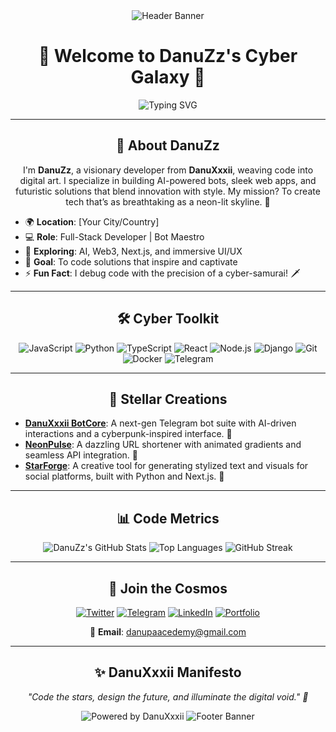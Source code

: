 <div align="center">
  <img src="https://capsule-render.vercel.app/api?type=waving&color=gradient&height=200&section=header&text=DanuZz's%20Code%20Cosmos&fontSize=50&fontAlign=50&fontColor=ffffff&animation=fadeIn" alt="Header Banner" />
  <h1>🌌 Welcome to DanuZz's Cyber Galaxy 🌃</h1>
  <img src="https://readme-typing-svg.demolab.com?font=Orbitron&size=32&pause=1000&color=BB86FC&center=true&vCenter=true&width=600&lines=DanuXxxii+Developer+%7C+Bot+Architect;Crafting+the+Future+with+Code+and+Flair" alt="Typing SVG" />
</div>

---

<div align="center">
  <h2>👾 About DanuZz</h2>
  <p>
    I'm <strong>DanuZz</strong>, a visionary developer from <strong>DanuXxxii</strong>, weaving code into digital art. I specialize in building AI-powered bots, sleek web apps, and futuristic solutions that blend innovation with style. My mission? To create tech that’s as breathtaking as a neon-lit skyline. 🌆
  </p>
</div>

- 🌍 **Location**: [Your City/Country]
- 💻 **Role**: Full-Stack Developer | Bot Maestro
- 🌱 **Exploring**: AI, Web3, Next.js, and immersive UI/UX
- 🎯 **Goal**: To code solutions that inspire and captivate
- ⚡ **Fun Fact**: I debug code with the precision of a cyber-samurai! 🗡️

---

<div align="center">
  <h2>🛠️ Cyber Toolkit</h2>
</div>

<div align="center">
  <img src="https://img.shields.io/badge/JavaScript-F7DF1E?style=flat-square&logo=javascript&logoColor=black" alt="JavaScript" />
  <img src="https://img.shields.io/badge/Python-3776AB?style=flat-square&logo=python&logoColor=white" alt="Python" />
  <img src="https://img.shields.io/badge/TypeScript-3178C6?style=flat-square&logo=typescript&logoColor=white" alt="TypeScript" />
  <img src="https://img.shields.io/badge/React-61DAFB?style=flat-square&logo=react&logoColor=black" alt="React" />
  <img src="https://img.shields.io/badge/Node.js-339933?style=flat-square&logo=node.js&logoColor=white" alt="Node.js" />
  <img src="https://img.shields.io/badge/Django-092E20?style=flat-square&logo=django&logoColor=white" alt="Django" />
  <img src="https://img.shields.io/badge/Git-F05032?style=flat-square&logo=git&logoColor=white" alt="Git" />
  <img src="https://img.shields.io/badge/Docker-2496ED?style=flat-square&logo=docker&logoColor=white" alt="Docker" />
  <img src="https://img.shields.io/badge/Telegram-26A5E4?style=flat-square&logo=telegram&logoColor=white" alt="Telegram" />
</div>

---

<div align="center">
  <h2>🌠 Stellar Creations</h2>
</div>

- **[DanuXxxii BotCore](https://github.com/DanuZz/DanuXxxii-BotCore)**: A next-gen Telegram bot suite with AI-driven interactions and a cyberpunk-inspired interface. 🤖
- **[NeonPulse](https://github.com/DanuZz/NeonPulse)**: A dazzling URL shortener with animated gradients and seamless API integration. 🔗
- **[StarForge](https://github.com/DanuZz/StarForge)**: A creative tool for generating stylized text and visuals for social platforms, built with Python and Next.js. 🎨

---

<div align="center">
  <h2>📊 Code Metrics</h2>
  <img src="https://github-readme-stats.vercel.app/api?username=DanuZz&show_icons=true&theme=transparent&hide_border=true&bg_color=0D1117&title_color=BB86FC&text_color=ffffff&icon_color=03DAC6" alt="DanuZz's GitHub Stats" />
  <img src="https://github-readme-stats.vercel.app/api/top-langs/?username=DanuZz&layout=compact&theme=transparent&hide_border=true&bg_color=0D1117&title_color=BB86FC&text_color=ffffff&icon_color=03DAC6" alt="Top Languages" />
  <img src="https://github-readme-streak-stats.herokuapp.com/?user=DanuZz&theme=transparent&hide_border=true&background=0D1117&stroke=BB86FC&ring=BB86FC&fire=FF6F61&currStreakNum=ffffff&sideNums=ffffff&currStreakLabel=BB86FC&sideLabels=ffffff" alt="GitHub Streak" />
</div>

---

<div align="center">
  <h2>🤝 Join the Cosmos</h2>
  <p>
    <a href="https://twitter.com/DanuXxxii"><img src="https://img.shields.io/badge/-Twitter-1DA1F2?style=flat-square&logo=twitter&logoColor=white" alt="Twitter" /></a>
    <a href="https://t.me/DanuXxxii"><img src="https://img.shields.io/badge/-Telegram-26A5E4?style=flat-square&logo=telegram&logoColor=white" alt="Telegram" /></a>
    <a href="https://linkedin.com/in/danuzz"><img src="https://img.shields.io/badge/-LinkedIn-0A66C2?style=flat-square&logo=linkedin&logoColor=white" alt="LinkedIn" /></a>
    <a href="https://danuxxxii.com"><img src="https://img.shields.io/badge/-Portfolio-FF6F61?style=flat-square&logo=web&logoColor=white" alt="Portfolio" /></a>
  </p>
  <p>📧 <strong>Email</strong>: <a href="mailto:danupaacedemy@gmail.com">danupaacedemy@gmail.com</a></p>
</div>

---

<div align="center">
  <h2>✨ DanuXxxii Manifesto</h2>
  <p><em>"Code the stars, design the future, and illuminate the digital void." 🌃</em></p>
  <img src="https://img.shields.io/badge/Powered%20by-DanuXxxii-BB86FC?style=for-the-badge&logo=sparkles&logoColor=ffffff" alt="Powered by DanuXxxii" />
  <img src="https://capsule-render.vercel.app/api?type=waving&color=gradient&height=100&section=footer&fontColor=ffffff" alt="Footer Banner" />
</div>
